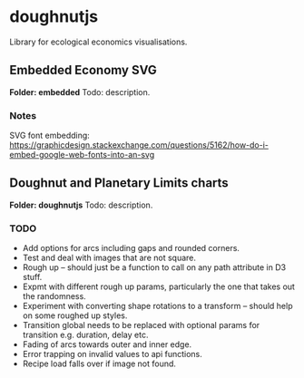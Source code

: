# doughnutjs
Library for ecological economics visualisations.

## Embedded Economy SVG
**Folder: embedded**
Todo: description. 

### Notes
SVG font embedding: https://graphicdesign.stackexchange.com/questions/5162/how-do-i-embed-google-web-fonts-into-an-svg

## Doughnut and Planetary Limits charts
**Folder: doughnutjs**
Todo: description. 

### TODO
- Add options for arcs including gaps and rounded corners.
- Test and deal with images that are not square.
- Rough up – should just be a function to call on any path attribute in D3 stuff.
- Expmt with different rough up params, particularly the one that takes out the randomness.
- Experiment with converting shape rotations to a transform – should help on some roughed up styles.
- Transition global needs to be replaced with optional params for transition e.g. duration, delay etc.
- Fading of arcs towards outer and inner edge.
- Error trapping on invalid values to api functions.
- Recipe load falls over if image not found.



